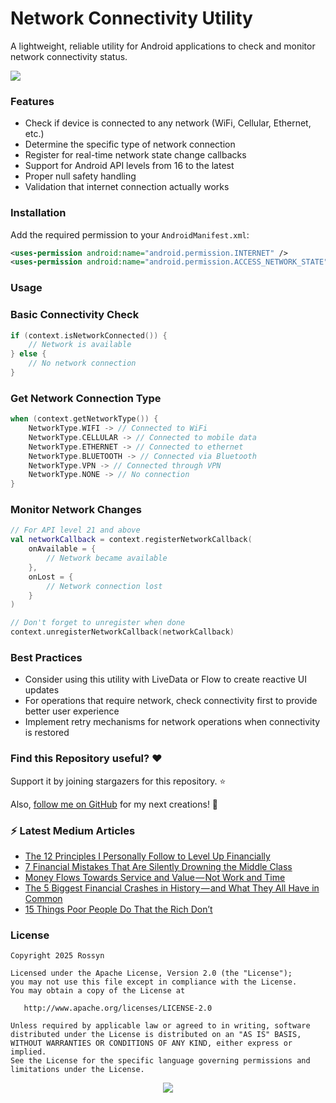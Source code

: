 # Network Connectivity Utility

A lightweight, reliable utility for Android applications to check and monitor network connectivity status.


<div align="start">
  
<a href="mailto:banrossyn@gmail.com"><img src="https://img.shields.io/badge/Gmail-EA4335.svg?logo=Gmail&logoColor=white"></a>

</div>

### Features

- Check if device is connected to any network (WiFi, Cellular, Ethernet, etc.)
- Determine the specific type of network connection
- Register for real-time network state change callbacks
- Support for Android API levels from 16 to the latest
- Proper null safety handling
- Validation that internet connection actually works

### Installation

Add the required permission to your `AndroidManifest.xml`:

```xml 
<uses-permission android:name="android.permission.INTERNET" /> 
<uses-permission android:name="android.permission.ACCESS_NETWORK_STATE" />
```

### Usage

### Basic Connectivity Check

```kotlin
if (context.isNetworkConnected()) {
    // Network is available
} else {
    // No network connection
}
```

### Get Network Connection Type

```kotlin
when (context.getNetworkType()) {
    NetworkType.WIFI -> // Connected to WiFi
    NetworkType.CELLULAR -> // Connected to mobile data
    NetworkType.ETHERNET -> // Connected to ethernet
    NetworkType.BLUETOOTH -> // Connected via Bluetooth
    NetworkType.VPN -> // Connected through VPN
    NetworkType.NONE -> // No connection
}
```

### Monitor Network Changes

```kotlin
// For API level 21 and above
val networkCallback = context.registerNetworkCallback(
    onAvailable = {
        // Network became available
    },
    onLost = {
        // Network connection lost
    }
)

// Don't forget to unregister when done
context.unregisterNetworkCallback(networkCallback)
```

### Best Practices

- Consider using this utility with LiveData or Flow to create reactive UI updates
- For operations that require network, check connectivity first to provide better user experience
- Implement retry mechanisms for network operations when connectivity is restored

### Find this Repository useful? ❤️

Support it by joining stargazers for this repository. ⭐

Also, [follow me on GitHub](https://github.com/AndroidWithRossyn/) for my next creations! 🤩



### :zap: Latest Medium Articles

<!-- ARTICLES:START -->
- [The 12 Principles I Personally Follow to Level Up Financially](https://rohitrajkhorwal.medium.com/the-12-principles-i-personally-follow-to-level-up-financially-5a45cfe1c7dc?source=rss-40883ee5aa3e------2)
- [7 Financial Mistakes That Are Silently Drowning the Middle Class](https://rohitrajkhorwal.medium.com/7-financial-mistakes-that-are-silently-drowning-the-middle-class-53fab4575448?source=rss-40883ee5aa3e------2)
- [Money Flows Towards Service and Value — Not Work and Time](https://rohitrajkhorwal.medium.com/money-flows-towards-service-and-value-not-work-and-time-b9ea95160970?source=rss-40883ee5aa3e------2)
- [The 5 Biggest Financial Crashes in History — and What They All Have in Common](https://rohitrajkhorwal.medium.com/the-5-biggest-financial-crashes-in-history-and-what-they-all-have-in-common-2d87c29eae22?source=rss-40883ee5aa3e------2)
- [15 Things Poor People Do That the Rich Don’t](https://rohitrajkhorwal.medium.com/15-things-poor-people-do-that-the-rich-dont-ad24458a59ca?source=rss-40883ee5aa3e------2)
<!-- ARTICLES:END -->

### License

```
Copyright 2025 Rossyn

Licensed under the Apache License, Version 2.0 (the "License");
you may not use this file except in compliance with the License.
You may obtain a copy of the License at

   http://www.apache.org/licenses/LICENSE-2.0

Unless required by applicable law or agreed to in writing, software
distributed under the License is distributed on an "AS IS" BASIS,
WITHOUT WARRANTIES OR CONDITIONS OF ANY KIND, either express or implied.
See the License for the specific language governing permissions and
limitations under the License.
```


<p align="center">
  <img src="https://capsule-render.vercel.app/api?type=waving&color=gradient&height=60&section=footer"/>
</p>